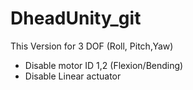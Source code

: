 # DheadUnity_git
 
This Version for 3 DOF (Roll, Pitch,Yaw)
 - Disable motor ID 1,2 (Flexion/Bending)
 - Disable Linear actuator
